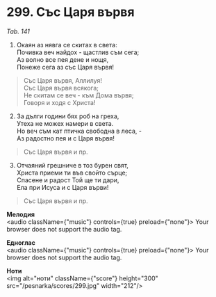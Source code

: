 # 299. Със Царя вървя

_Tab. 141_

1. Окаян аз нявга се скитах в света:  
Почивка веч найдох - щастлив съм сега;  
Аз волно все пея дене и нощя,  
Понеже сега аз със Царя вървя!  

> Със Царя вървя, Аллилуя!  
> Със Царя вървя всякога;  
> Не скитам се веч - към Дома вървя;  
> Говоря и ходя с Христа!

2. За дълги години бях роб на греха,  
Утеха не можех намери в света.  
Но веч съм кат птичка свободна в леса, -  
Аз радостно пея и с Царя вървя!  

> Със Царя вървя и пр.  

3. Отчаяний грешниче в тоз бурен свят,  
Христа приеми ти във свойто сърце;  
Спасене и радост Той ще ти дари,  
Ела при Исуса и с Царя върви!  

> Със Царя вървя и пр.

**Мелодия**  
<audio className={"music"} controls={true} preload={"none"}>
    <source src="/pesnarka/mp3/299.mp3" type="audio/mpeg"/>
    Your browser does not support the audio tag.
</audio>

**Едноглас**  
<audio className={"music"} controls={true} preload={"none"}>
    <source src="/pesnarka/transp/299.mp3" type="audio/mpeg"/>
    Your browser does not support the audio tag.
</audio>

**Ноти**  
<img alt="ноти" className={"score"} height="300" src="/pesnarka/scores/299.jpg" width="212"/>
